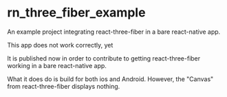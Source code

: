 # rn_three_fiber_example
An example project integrating react-three-fiber in a bare react-native app.

This app does not work correctly, yet

It is published now in order to contribute to getting react-three-fiber working in a bare react-native app.

What it does do is build for both ios and Android. However, the "Canvas" from react-three-fiber displays nothing.
